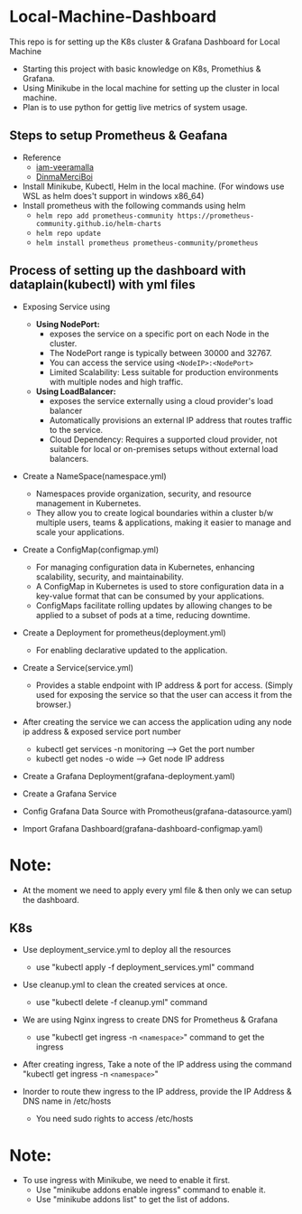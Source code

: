 # Local-Machine-Dashboard

This repo is for setting up the K8s cluster & Grafana Dashboard for Local Machine

-   Starting this project with basic knowledge on K8s, Promethius & Grafana.
-   Using Minikube in the local machine for setting up the cluster in local machine.
-   Plan is to use python for gettig live metrics of system usage.

## Steps to setup Prometheus & Geafana
-   Reference
    -   [iam-veeramalla](https://github.com/iam-veeramalla/prometheus-Grafana-Zero-to-Hero) 
    -   [DinmaMerciBoi](https://www.youtube.com/watch?v=TyBsKMTDl1Q&t=820s)
-   Install Minikube, Kubectl, Helm in the local machine. (For windows use WSL as helm does't support in windows x86_64)
-   Install prometheus with the following commands using helm
    -   `helm repo add prometheus-community https://prometheus-community.github.io/helm-charts`
    -   `helm repo update`
    -   `helm install prometheus prometheus-community/prometheus`

## Process of setting up the dashboard with dataplain(kubectl) with yml files
-   Exposing Service using
    -   **Using NodePort:**
        -    exposes the service on a specific port on each Node in the cluster.
        -   The NodePort range is typically between 30000 and 32767.
        -   You can access the service using `<NodeIP>:<NodePort>`
        -   Limited Scalability: Less suitable for production environments with multiple nodes and high traffic.
    -   **Using LoadBalancer:**
        -   exposes the service externally using a cloud provider's load balancer
        -   Automatically provisions an external IP address that routes traffic to the service.
        -   Cloud Dependency: Requires a supported cloud provider, not suitable for local or on-premises setups without external load balancers.

-   Create a NameSpace(namespace.yml)
    -   Namespaces provide organization, security, and resource management in Kubernetes. 
    -   They allow you to create logical boundaries within a cluster b/w multiple users, teams & applications, making it easier to manage and scale your applications.

-   Create a ConfigMap(configmap.yml)
    -    For managing configuration data in Kubernetes, enhancing scalability, security, and maintainability.
    -    A ConfigMap in Kubernetes is used to store configuration data in a key-value format that can be consumed by your applications.
    -    ConfigMaps facilitate rolling updates by allowing changes to be applied to a subset of pods at a time, reducing downtime.

-   Create a Deployment for prometheus(deployment.yml)
    -   For enabling declarative updated to the application.

-   Create a Service(service.yml)
    -   Provides a stable endpoint with IP address & port for access. (Simply used for exposing the service so that the user can access it from the browser.)

-   After creating the service we can access the application uding any node ip address & exposed service port number
    -   kubectl get services -n monitoring  --> Get the port number
    -   kubectl get nodes -o wide   --> Get node IP address

-   Create a Grafana Deployment(grafana-deployment.yaml)
-   Create a Grafana Service

-   Config Grafana Data Source with Promotheus(grafana-datasource.yaml)
-   Import Grafana Dashboard(grafana-dashboard-configmap.yaml)


# Note: 
-   At the moment we need to apply every yml file & then only we can setup the dashboard.


## K8s
-   Use deployment_service.yml to deploy all the resources
    -   use "kubectl apply -f deployment_services.yml" command

-   Use cleanup.yml to clean the created services at once.
    -   use "kubectl delete -f cleanup.yml" command

-   We are using Nginx ingress to create DNS for Prometheus & Grafana
    -   use "kubectl get ingress -n `<namespace>`" command to get the ingress

-   After creating ingress, Take a note of the IP address using the command "kubectl get ingress -n `<namespace>`"
-   Inorder to route thew ingress to the IP address, provide the IP Address & DNS name in /etc/hosts
    -   You need sudo rights to access /etc/hosts

# Note: 
-   To use ingress with Minikube, we need to enable it first. 
    -   Use "minikube addons enable ingress" command to enable it.
    -   Use "minikube addons list" to get the list of addons.

